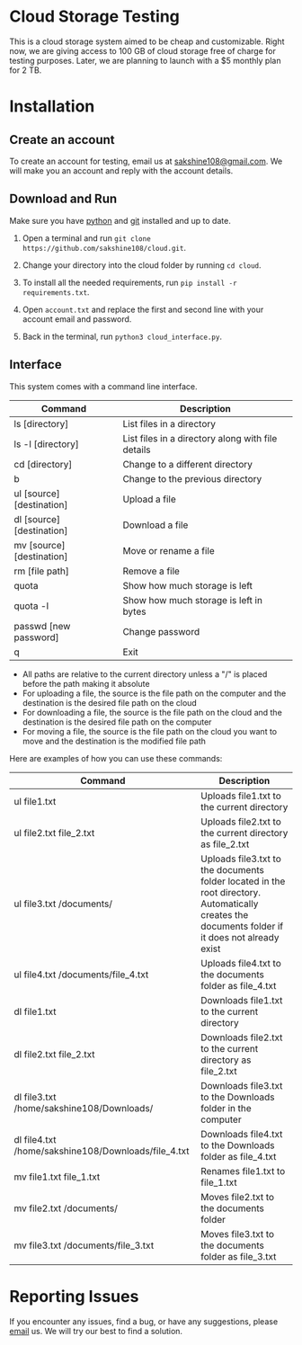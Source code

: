 # Cloud Storage Testing

This is a cloud storage system aimed to be cheap and customizable. Right now, we are giving access to 100 GB of cloud storage free of charge for testing purposes. Later, we are planning to launch with a $5 monthly plan for 2 TB.

# Installation

## Create an account

To create an account for testing, email us at [sakshine108@gmail.com](mailto:sakshine108@gmail.com). We will make you an account and reply with the account details.

## Download and Run

Make sure you have [python](https://www.python.org/downloads/) and [git](https://git-scm.com/) installed and up to date.

1. Open a terminal and run ```git clone https://github.com/sakshine108/cloud.git```.

2. Change your directory into the cloud folder by running ```cd cloud```.

3. To install all the needed requirements, run ```pip install -r requirements.txt```.

4. Open ```account.txt``` and replace the first and second line with your account email and password.

5. Back in the terminal, run ```python3 cloud_interface.py```.

## Interface

This system comes with a command line interface.

| Command | Description |
|---------|-------------|
| ls [directory] | List files in a directory |
| ls -l [directory] | List files in a directory along with file details |
| cd [directory] | Change to a different directory |
| b | Change to the previous directory |
| ul [source] [destination] | Upload a file |
| dl [source] [destination] | Download a file |
| mv [source] [destination] | Move or rename a file |
| rm [file path] | Remove a file |
| quota | Show how much storage is left |
| quota -l | Show how much storage is left in bytes |
| passwd [new password] | Change password |
| q | Exit |

* All paths are relative to the current directory unless a "/" is placed before the path making it absolute
* For uploading a file, the source is the file path on the computer and the destination is the desired file path on the cloud
* For downloading a file, the source is the file path on the cloud and the destination is the desired file path on the computer
* For moving a file, the source is the file path on the cloud you want to move and the destination is the modified file path

Here are examples of how you can use these commands:

| Command | Description |
|---------|-------------|
| ul file1.txt | Uploads file1.txt to the current directory |
| ul file2.txt file_2.txt | Uploads file2.txt to the current directory as file_2.txt |
| ul file3.txt /documents/ | Uploads file3.txt to the documents folder located in the root directory. Automatically creates the documents folder if it does not already exist |
| ul file4.txt /documents/file_4.txt | Uploads file4.txt to the documents folder as file_4.txt |
| dl file1.txt | Downloads file1.txt to the current directory |
| dl file2.txt file_2.txt | Downloads file2.txt to the current directory as file_2.txt |
| dl file3.txt /home/sakshine108/Downloads/ | Downloads file3.txt to the Downloads folder in the computer |
| dl file4.txt /home/sakshine108/Downloads/file_4.txt | Downloads file4.txt to the Downloads folder as file_4.txt |
| mv file1.txt file_1.txt | Renames file1.txt to file_1.txt |
| mv file2.txt /documents/ | Moves file2.txt to the documents folder |
| mv file3.txt /documents/file_3.txt | Moves file3.txt to the documents folder as file_3.txt |

# Reporting Issues

If you encounter any issues, find a bug, or have any suggestions, please [email](mailto:sakshine108@gmail.com) us. We will try our best to find a solution.
